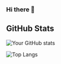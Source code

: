 ### Hi there 👋

<!--
**faraji-fuji/faraji-fuji** is a ✨ _special_ ✨ repository because its `README.md` (this file) appears on your GitHub profile.

Here are some ideas to get you started:

- 🔭 I’m currently working on ...
- 🌱 I’m currently learning ...
- 👯 I’m looking to collaborate on ...
- 🤔 I’m looking for help with ...
- 💬 Ask me about ...
- 📫 How to reach me: ...
- 😄 Pronouns: ...
- ⚡ Fun fact: ...
-->

## GitHub Stats

![Your GitHub stats](https://github-readme-stats.vercel.app/api?username=faraji-fuji&show_icons=true&show_icons=true&theme=transparent)


![Top Langs](https://github-readme-stats.vercel.app/api/top-langs/?username=faraji-fuji&langs_count=10)

